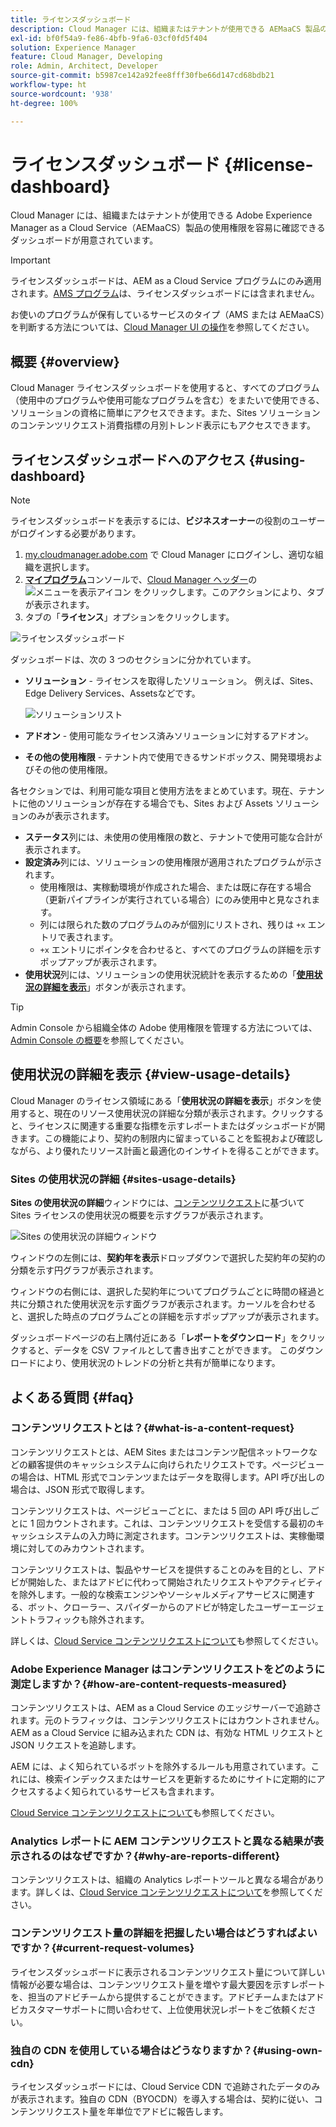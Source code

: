 ```yaml
---
title: ライセンスダッシュボード
description: Cloud Manager には、組織またはテナントが使用できる AEMaaCS 製品の使用権限を簡単に表示できるダッシュボードが用意されています。
exl-id: bf0f54a9-fe86-4bfb-9fa6-03cf0fd5f404
solution: Experience Manager
feature: Cloud Manager, Developing
role: Admin, Architect, Developer
source-git-commit: b5987ce142a92fee8fff30fbe66d147cd68bdb21
workflow-type: ht
source-wordcount: '938'
ht-degree: 100%

---
```



# ライセンスダッシュボード {#license-dashboard}

Cloud Manager には、組織またはテナントが使用できる Adobe Experience Manager as a Cloud Service（AEMaaCS）製品の使用権限を容易に確認できるダッシュボードが用意されています。

>[!IMPORTANT]
>
>ライセンスダッシュボードは、AEM as a Cloud Service プログラムにのみ適用されます。[AMS プログラム](https://experienceleague.adobe.com/ja/docs/experience-manager-cloud-manager/content/introduction)は、ライセンスダッシュボードには含まれません。
>
>お使いのプログラムが保有しているサービスのタイプ（AMS または AEMaaCS）を判断する方法については、[Cloud Manager UI の操作](/help/implementing/cloud-manager/navigation.md#program-cards)を参照してください。

## 概要 {#overview}

Cloud Manager ライセンスダッシュボードを使用すると、すべてのプログラム（使用中のプログラムや使用可能なプログラムを含む）をまたいで使用できる、ソリューションの資格に簡単にアクセスできます。また、Sites ソリューションのコンテンツリクエスト消費指標の月別トレンド表示にもアクセスできます。

## ライセンスダッシュボードへのアクセス {#using-dashboard}

>[!NOTE]
>
>ライセンスダッシュボードを表示するには、**ビジネスオーナー**&#x200B;の役割のユーザーがログインする必要があります。

1. [my.cloudmanager.adobe.com](https://my.cloudmanager.adobe.com/) で Cloud Manager にログインし、適切な組織を選択します。
1. **[マイプログラム](/help/implementing/cloud-manager/navigation.md#my-programs)**&#x200B;コンソールで、[Cloud Manager ヘッダー](/help/implementing/cloud-manager/navigation.md#cloud-manager-header)の ![メニューを表示アイコン](https://spectrum.adobe.com/static/icons/workflow_18/Smock_ShowMenu_18_N.svg) をクリックします。このアクションにより、タブが表示されます。
1. タブの「**ライセンス**」オプションをクリックします。

![ライセンスダッシュボード](assets/license-dashboard.png)

ダッシュボードは、次の 3 つのセクションに分かれています。

* **ソリューション** - ライセンスを取得したソリューション。
例えば、Sites、Edge Delivery Services、Assetsなどです。

  ![ソリューションリスト](assets/solutions.png)

* **アドオン** - 使用可能なライセンス済みソリューションに対するアドオン。
* **その他の使用権限** - テナント内で使用できるサンドボックス、開発環境およびその他の使用権限。

各セクションでは、利用可能な項目と使用方法をまとめています。現在、テナントに他のソリューションが存在する場合でも、Sites および Assets ソリューションのみが表示されます。

* **ステータス**&#x200B;列には、未使用の使用権限の数と、テナントで使用可能な合計が表示されます。
* **設定済み**&#x200B;列には、ソリューションの使用権限が適用されたプログラムが示されます。
   * 使用権限は、実稼動環境が作成された場合、または既に存在する場合（更新パイプラインが実行されている場合）にのみ使用中と見なされます。
   * 列には限られた数のプログラムのみが個別にリストされ、残りは `+x` エントリで表されます。
   * `+x` エントリにポインタを合わせると、すべてのプログラムの詳細を示すポップアップが表示されます。
* **使用状況**&#x200B;列には、ソリューションの使用状況統計を表示するための「**[使用状況の詳細を表示](#view-usage-details)**」ボタンが表示されます。

>[!TIP]
>
>Admin Console から組織全体の Adobe 使用権限を管理する方法については、[Admin Console の概要](https://helpx.adobe.com/jp/enterprise/using/admin-console.html)を参照してください。

## 使用状況の詳細を表示 {#view-usage-details}

<!--
The **View usage details** button gives access to the chosen solution's **Usage Details** window. This window gives a detailed breakdown including charts to show your solution's usage. How that usage is measured depends on the chosen solution. -->

Cloud Manager のライセンス領域にある「**使用状況の詳細を表示**」ボタンを使用すると、現在のリソース使用状況の詳細な分類が表示されます。クリックすると、ライセンスに関連する重要な指標を示すレポートまたはダッシュボードが開きます。<!-- ADD THIS SENTENCE IF ASSETS USAGE DETAILS GETS REINSTATED ", such as the number of users, storage consumption, or bandwidth usage, depending on the type of services you're using." -->この機能により、契約の制限内に留まっていることを監視および確認しながら、より優れたリソース計画と最適化のインサイトを得ることができます。

### Sites の使用状況の詳細 {#sites-usage-details}

**Sites の使用状況の詳細**&#x200B;ウィンドウには、[コンテンツリクエスト](#what-is-a-content-request)に基づいて Sites ライセンスの使用状況の概要を示すグラフが表示されます。

![Sites の使用状況の詳細ウィンドウ](assets/sites-usage-details.png)

ウィンドウの左側には、**契約年を表示**&#x200B;ドロップダウンで選択した契約年の契約の分類を示す円グラフが表示されます。

ウィンドウの右側には、選択した契約年についてプログラムごとに時間の経過と共に分類された使用状況を示す面グラフが表示されます。カーソルを合わせると、選択した時点のプログラムごとの詳細を示すポップアップが表示されます。

ダッシュボードページの右上隅付近にある「**レポートをダウンロード**」をクリックすると、データを CSV ファイルとして書き出すことができます。 このダウンロードにより、使用状況のトレンドの分析と共有が簡単になります。

<!-- REMOVED AS PER CQDOC-21983
### Assets usage details {#assets-usage-details}

The **Assets usage details** window, presents graphs giving an overview of the usage of your Assets licenses based on [storage](#storage) and [standard users](#standard-users). Select the appropriate tab to toggle between the views.

For both storage and standard users views, you can use the **Environment Type** dropdown to toggle the view between production, stage, and development environments.

#### Storage {#storage}

![Assets usage details window for storage](assets/assets-usage-details-storage.png)

The left side of the window presents a pie chart showing the contract breakdown for the contract year selected in the **View contract year** dropdown.

The right side of the window presents an area chart showing the usage broken down by program over time for the selected contract year. A hover reveals a popup with details per program for the selected point in time.

#### Standard Users {#standard-users}

![Assets usage details window for standard-users](assets/assets-usage-details-standard-users.png)

The left side of the window presents a pie chart showing the contract breakdown for the contract year selected in the **View contract year** dropdown.

The right side of the window presents an area chart showing the usage broken down by program over time for the selected contract year. A hover reveals a popup with details per program for the selected point in time. -->

## よくある質問 {#faq}

### コンテンツリクエストとは？{#what-is-a-content-request}

コンテンツリクエストとは、AEM Sites またはコンテンツ配信ネットワークなどの顧客提供のキャッシュシステムに向けられたリクエストです。ページビューの場合は、HTML 形式でコンテンツまたはデータを取得します。API 呼び出しの場合は、JSON 形式で取得します。

コンテンツリクエストは、ページビューごとに、または 5 回の API 呼び出しごとに 1 回カウントされます。これは、コンテンツリクエストを受信する最初のキャッシュシステムの入力時に測定されます。コンテンツリクエストは、実稼働環境に対してのみカウントされます。

コンテンツリクエストは、製品やサービスを提供することのみを目的とし、アドビが開始した、またはアドビに代わって開始されたリクエストやアクティビティを除外します。一般的な検索エンジンやソーシャルメディアサービスに関連する、ボット、クローラー、スパイダーからのアドビが特定したユーザーエージェントトラフィックも除外されます。

詳しくは、[Cloud Service コンテンツリクエストについて](/help/implementing/cloud-manager/content-requests.md)も参照してください。

### Adobe Experience Manager はコンテンツリクエストをどのように測定しますか？{#how-are-content-requests-measured}

コンテンツリクエストは、AEM as a Cloud Service のエッジサーバーで追跡されます。元のトラフィックは、コンテンツリクエストにはカウントされません。AEM as a Cloud Service に組み込まれた CDN は、有効な HTML リクエストと JSON リクエストを追跡します。

AEM には、よく知られているボットを除外するルールも用意されています。これには、検索インデックスまたはサービスを更新するためにサイトに定期的にアクセスするよく知られているサービスも含まれます。

[Cloud Service コンテンツリクエストについて](/help/implementing/cloud-manager/content-requests.md)も参照してください。

### Analytics レポートに AEM コンテンツリクエストと異なる結果が表示されるのはなぜですか？{#why-are-reports-different}

コンテンツリクエストは、組織の Analytics レポートツールと異なる場合があります。詳しくは、[Cloud Service コンテンツリクエストについて](/help/implementing/cloud-manager/content-requests.md)を参照してください。

### コンテンツリクエスト量の詳細を把握したい場合はどうすればよいですか？{#current-request-volumes}

ライセンスダッシュボードに表示されるコンテンツリクエスト量について詳しい情報が必要な場合は、コンテンツリクエスト量を増やす最大要因を示すレポートを、担当のアドビチームから提供することができます。アドビチームまたはアドビカスタマーサポートに問い合わせて、上位使用状況レポートをご依頼ください。

### 独自の CDN を使用している場合はどうなりますか？{#using-own-cdn}

ライセンスダッシュボードには、Cloud Service CDN で追跡されたデータのみが表示されます。独自の CDN（BYOCDN）を導入する場合は、契約に従い、コンテンツリクエスト量を年単位でアドビに報告します。


